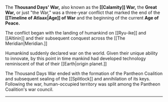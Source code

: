 The **Thousand Days' War,** also known as the **[[Calamity]] War,** the **Great War,** or just "the War," was a three-year conflict that marked the end of the **[[Timeline of Atlaax|Age]] of War** and the beginning of the current **Age of Peace.**

The conflict began with the landing of humankind on [[Ryu-ike]] and [[Altinin]] and their subsequent conquest across the [[The Meridian|Meridian.]]

Humankind suddenly declared war on the world. Given their unique ability to innovate, by this point in time mankind had developed technology reminiscent of that of their [[Earth|origin planet.]]

The Thousand Days War ended with the formation of the Pantheon Coalition and subsequent sealing of the [[Splitlock]] and annihilation of its keys. Following the war, human-occupied territory was split among the Pantheon Coalition's war council.

---